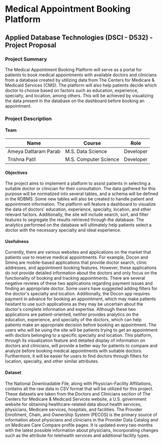 # Medical Appointment Booking Platform
## Applied Database Technologies (DSCI - D532) - Project Proposal

### Project Summary
The Medical Appointment Booking Platform will serve as a portal for patients to book medical appointments with available doctors and clinicians from a database created by utilizing data from The Centers for Medicare & Medicaid Services (CMS). The platform will also help patients decide which doctor to choose based on factors such as education, experience, specialty, and location, among others. This will be achieved by visualizing the data present in the database on the dashboard before booking an appointment.

### Project Description

#### Team
| Name | Course | Role |
| --- | --- | --- |
| Ameya Dattaram Parab | M.S. Data Science | Developer |
| Trishna Patil | M.S. Computer Science | Developer |

#### Objectives
The project aims to implement a platform to assist patients in selecting a suitable doctor or clinician for their consultation. The data gathered for this purpose will be normalized into several tables, and a schema will be defined in the RDBMS. Some new tables will also be created to handle patient and appointment information. The platform will feature a dashboard to visualize the data of doctors' education, experience, specialty, location, and other relevant factors. Additionally, the site will include search, sort, and filter features to segregate the results retrieved through the database. The analytics performed on the database will ultimately help patients select a doctor with the necessary specialty and ideal experience.

#### Usefulness
Currently, there are various websites and applications on the market that patients use to reserve medical appointments. For example, Docon and Sminq are mobile-based applications that provide doctor search, clinic addresses, and appointment booking features. However, these applications do not provide detailed information about the doctors and only focus on the functionality of booking and tracking appointments. There are several negative reviews of these two applications regarding payment issues and finding an appropriate doctor. Some users have suggested adding filters for the doctor's specialty and location. Additionally, the Docon app requires payment in advance for booking an appointment, which may make patients hesitant to use such applications as they may be uncertain about the doctor's complete information and expertise. Although these two applications are patient-oriented, neither provides analytics on the education, experience, and specialty of the doctors, which can help patients make an appropriate decision before booking an appointment. The users who will be using the site will be patients trying to get an appointment with doctors belonging to a specific specialty and location. This platform, through its visualization feature and detailed display of information on doctors and clinicians, will provide a better way for patients to compare and analyze before booking medical appointments with suitable doctors. Furthermore, it will be easier for users to find doctors through filters for location, specialty, and other similar attributes.

#### Dataset
The National Downloadable File, along with Physician-Facility Affiliations, contains all the raw data in CSV format that will be utilized for this project. These datasets are taken from the Doctors and Clinicians section of The Centers for Medicare & Medicaid Services website, a U.S. government website for obtaining healthcare-related data about health services, physicians, Medicare services, hospitals, and facilities. The Provider Enrollment, Chain, and Ownership System (PECOS) is the primary source of information about physicians and clinicians in the Provider Data Catalog and on Medicare Care Compare profile pages. It is updated every two months with the latest possible information about physicians, incorporating changes such as the attribute for telehealth services and additional facility types.
